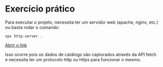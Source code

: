 # Exercício prático

Para executar o projeto, necessita ter um servidor web (apache, nginx, etc.)
ou basta rodar o comando:

```
npx http-server .
```

[Abrir o link](http://localhost:8080/index.html)

Isso ocorre pois os dados de catálogo são capturados através da API fetch e necessita ter um protocolo http ou https para funcionar o mesmo.

